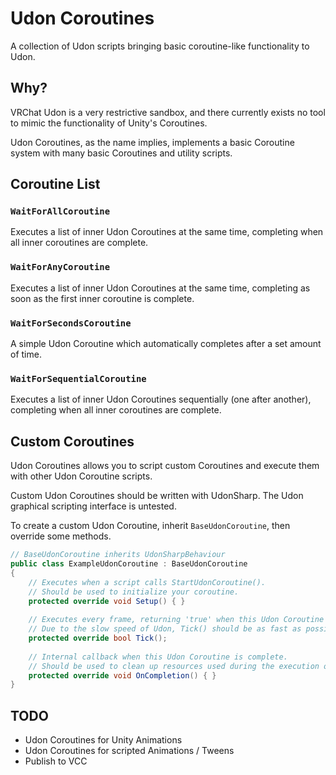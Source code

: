 # Udon Coroutines

A collection of Udon scripts bringing basic coroutine-like functionality to Udon.

## Why?

VRChat Udon is a very restrictive sandbox, and there currently exists no tool to mimic the functionality of Unity's Coroutines.

Udon Coroutines, as the name implies, implements a basic Coroutine system with many basic Coroutines and utility scripts.

## Coroutine List

### `WaitForAllCoroutine`

Executes a list of inner Udon Coroutines at the same time, completing when all inner coroutines are complete.

### `WaitForAnyCoroutine`

Executes a list of inner Udon Coroutines at the same time, completing as soon as the first inner coroutine is complete.

### `WaitForSecondsCoroutine`

A simple Udon Coroutine which automatically completes after a set amount of time.

### `WaitForSequentialCoroutine`

Executes a list of inner Udon Coroutines sequentially (one after another), completing when all inner coroutines are complete.

## Custom Coroutines

Udon Coroutines allows you to script custom Coroutines and execute them with other Udon Coroutine scripts.

Custom Udon Coroutines should be written with UdonSharp. The Udon graphical scripting interface is untested.

To create a custom Udon Coroutine, inherit `BaseUdonCoroutine`, then override some methods.

```csharp
// BaseUdonCoroutine inherits UdonSharpBehaviour
public class ExampleUdonCoroutine : BaseUdonCoroutine
{
    // Executes when a script calls StartUdonCoroutine().
    // Should be used to initialize your coroutine.
    protected override void Setup() { }
    
    // Executes every frame, returning 'true' when this Udon Coroutine is considered complete.
    // Due to the slow speed of Udon, Tick() should be as fast as possible.
    protected override bool Tick();
    
    // Internal callback when this Udon Coroutine is complete.
    // Should be used to clean up resources used during the execution of this coroutine.
    protected override void OnCompletion() { }
}
```

## TODO
- Udon Coroutines for Unity Animations
- Udon Coroutines for scripted Animations / Tweens
- Publish to VCC